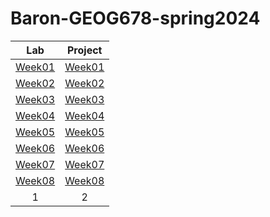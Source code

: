# Baron-GEOG678-spring2024
|Lab            |Project    |
|:----------:|:----------:|
|[Week01](lab/Week01)|[Week01](project/Week01)|
|[Week02](lab/Week02/README.md)|[Week02](project/Week02/README.md)|
|[Week03](lab/Week03/README.md)|[Week03](project/Week03/README.md)|
|[Week04](lab/Week04/README.md)|[Week04](project/Week04/README.md)|
|[Week05](lab/Week05/README.md)|[Week05](project/Week05/README.md)|
|[Week06](lab/Week06/README.md)|[Week06](project/Week06/README.md)|
|[Week07](lab/Week07/README.md)|[Week07](project/Week07/README.md)|
|[Week08](lab/Week08/README.md)|[Week08](project/Week08/README.md)|
|  1|  2|
